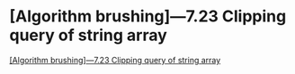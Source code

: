 # [Algorithm brushing]—7.23 Clipping query of string array
[[Algorithm brushing]—7.23 Clipping query of string array](https://aiwithcloud.com/2022/09/15/algorithm_brushing-7-23_clipping_query_of_string_array/)